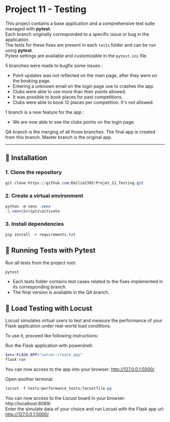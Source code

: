 # Project 11 - Testing

This project contains a base application and a comprehensive test suite managed with **pytest**.  
Each branch originally corresponded to a specific issue or bug in the application.  
The tests for these fixes are present in each `tests` folder and can be run using **pytest**.  
Pytest settings are available and customizable in the `pytest.ini` file.  

5 branches were made to bugfix some issues :  
- Point updates was not reflected on the main page, after they were on the booking page.  
- Entering a unknown email on the login page use to crashes the app.  
- Clubs were able to use more than their points allowed.  
- It was possible to book places for past competitions.  
- Clubs were able to book 12 places per competition. It's not allowed.  

1 branch is a new feature for the app :  
- We are now able to see the clubs points on the login page.  

QA branch is the merging of all those branches. The final app is created from this branch. Master branch is the original app.  

---

## 🚀 Installation

### 1. Clone the repository
```powershell
git clone https://github.com/Emilie2393/Projet_11_Testing.git
```

### 2. Create a virtual environment  
```powershell
python -m venv .venv
.\.venv\Scripts\activate
```  

### 3. Install dependencies  
```powershell
pip install -r requirements.txt
```  

## 🧪 Running Tests with Pytest  

Run all tests from the project root:  

```powershell
pytest
```  

- Each tests folder contains test cases related to the fixes implemented in its corresponding branch.  
- The final version is available in the QA branch.  

## 🐝 Load Testing with Locust  
Locust simulates virtual users to test and measure the performance of your Flask application under real-world load conditions.  

To use it, proceed like following instructions:  

Run the Flask application with powershell:  

```powershell
$env:FLASK_APP="server:create_app"  
flask run  
```  

You can now access to the app into your browser: http://127.0.0.1:5000/  

Open another terminal:  

```powershell
locust -f tests/performance_tests/locustfile.py  
```  

You can now access to the Locust board in your browser: http://localhost:8089/  
Enter the simulate data of your choice and run Locust with the Flask app url: http://127.0.0.1:5000/  

